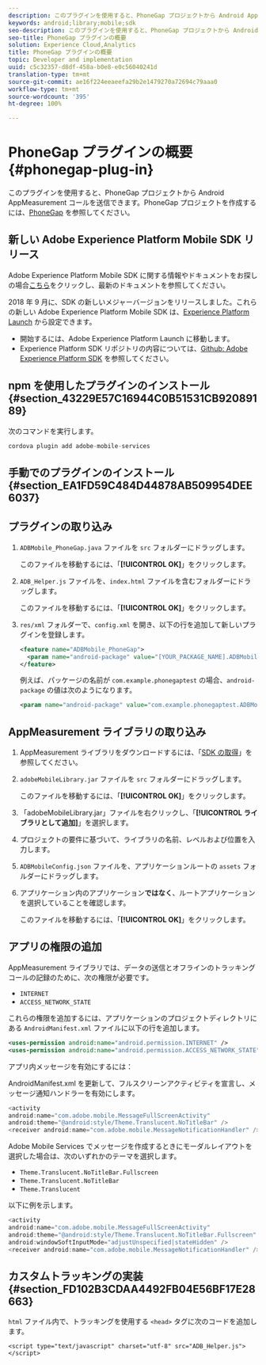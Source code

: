 ```yaml
---
description: このプラグインを使用すると、PhoneGap プロジェクトから Android AppMeasurement コールを送信できます。
keywords: android;library;mobile;sdk
seo-description: このプラグインを使用すると、PhoneGap プロジェクトから Android AppMeasurement コールを送信できます。
seo-title: PhoneGap プラグインの概要
solution: Experience Cloud,Analytics
title: PhoneGap プラグインの概要
topic: Developer and implementation
uuid: c5c32357-d8df-458a-b0e8-e0c56040241d
translation-type: tm+mt
source-git-commit: ae16f224eeaeefa29b2e1479270a72694c79aaa0
workflow-type: tm+mt
source-wordcount: '395'
ht-degree: 100%

---
```



# PhoneGap プラグインの概要 {#phonegap-plug-in}

このプラグインを使用すると、PhoneGap プロジェクトから Android AppMeasurement コールを送信できます。PhoneGap プロジェクトを作成するには、[PhoneGap](https://helpx.adobe.com/jp/experience-manager/6-4/mobile/using/phonegap.html) を参照してください。

## 新しい Adobe Experience Platform Mobile SDK リリース

Adobe Experience Platform Mobile SDK に関する情報やドキュメントをお探しの場合[こちら](https://aep-sdks.gitbook.io/docs/)をクリックし、最新のドキュメントを参照してください。

2018 年 9 月に、SDK の新しいメジャーバージョンをリリースしました。これらの新しい Adobe Experience Platform Mobile SDK は、[Experience Platform Launch](https://www.adobe.com/jp/experience-platform/launch.html) から設定できます。

* 開始するには、Adobe Experience Platform Launch に移動します。
* Experience Platform SDK リポジトリの内容については、[Github: Adobe Experience Platform SDK](https://github.com/Adobe-Marketing-Cloud/acp-sdks) を参照してください。


## npm を使用したプラグインのインストール {#section_43229E57C16944C0B51531CB92089189}

次のコマンドを実行します。

```java
cordova plugin add adobe-mobile-services
```

## 手動でのプラグインのインストール {#section_EA1FD59C484D44878AB509954DEE6037}

## プラグインの取り込み

1. `ADBMobile_PhoneGap.java` ファイルを `src` フォルダーにドラッグします。

   このファイルを移動するには、「**[!UICONTROL OK]**」をクリックします。

1. `ADB_Helper.js` ファイルを、`index.html` ファイルを含むフォルダーにドラッグします。

   このファイルを移動するには、「**[!UICONTROL OK]**」をクリックします。

1. `res/xml` フォルダーで、`config.xml` を開き、以下の行を追加して新しいプラグインを登録します。

   ```xml
   <feature name="ADBMobile_PhoneGap"> 
     <param name="android-package" value="[YOUR_PACKAGE_NAME].ADBMobile_PhoneGap" /> 
   </feature>
   ```

   例えば、パッケージの名前が `com.example.phonegaptest` の場合、`android-package` の値は次のようになります。

   ```xml
   <param name="android-package" value="com.example.phonegaptest.ADBMobile_PhoneGap" />
   ```

## AppMeasurement ライブラリの取り込み

1. AppMeasurement ライブラリをダウンロードするには、「[SDK の取得](/help/android/getting-started/dev-qs.md)」を参照してください。
1. `adobeMobileLibrary.jar` ファイルを `src` フォルダーにドラッグします。

   このファイルを移動するには、「**[!UICONTROL OK]**」をクリックします。

1. 「adobeMobileLibrary.jar」ファイルを右クリックし、「**[!UICONTROL ライブラリとして追加]**」を選択します。
1. プロジェクトの要件に基づいて、ライブラリの名前、レベルおよび位置を入力します。
1. `ADBMobileConfig.json` ファイルを、アプリケーションルートの `assets` フォルダーにドラッグします。
1. アプリケーション内のアプリケーション&#x200B;**ではなく**、ルートアプリケーションを選択していることを確認します。

   このファイルを移動するには、「**[!UICONTROL OK]**」をクリックします。

## アプリの権限の追加

AppMeasurement ライブラリでは、データの送信とオフラインのトラッキングコールの記録のために、次の権限が必要です。

* `INTERNET`
* `ACCESS_NETWORK_STATE`

これらの権限を追加するには、アプリケーションのプロジェクトディレクトリにある `AndroidManifest.xml` ファイルに以下の行を追加します。

```xml
<uses-permission android:name="android.permission.INTERNET" /> 
<uses-permission android:name="android.permission.ACCESS_NETWORK_STATE" />
```

アプリ内メッセージを有効にするには：

AndroidManifest.xml を更新して、フルスクリーンアクティビティを宣言し、メッセージ通知ハンドラーを有効にします。

```java
<activity  
android:name="com.adobe.mobile.MessageFullScreenActivity"  
android:theme="@android:style/Theme.Translucent.NoTitleBar" /> 
<receiver android:name="com.adobe.mobile.MessageNotificationHandler" />
```

Adobe Mobile Services でメッセージを作成するときにモーダルレイアウトを選択した場合は、次のいずれかのテーマを選択します。

* `Theme.Translucent.NoTitleBar.Fullscreen`
* `Theme.Translucent.NoTitleBar`
* `Theme.Translucent`

以下に例を示します。

```java
<activity 
android:name="com.adobe.mobile.MessageFullScreenActivity" 
android:theme="@android:style/Theme.Translucent.NoTitleBar.Fullscreen" 
android:windowSoftInputMode="adjustUnspecified|stateHidden" /> 
<receiver android:name="com.adobe.mobile.MessageNotificationHandler" />
```

## カスタムトラッキングの実装 {#section_FD102B3CDAA4492FB04E56BF17E28663}

`html` ファイル内で、トラッキングを使用する `<head>` タグに次のコードを追加します。

```
<script type="text/javascript" charset="utf-8" src="ADB_Helper.js"></script>
```

